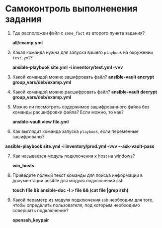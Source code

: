 # Самоконтроль выполненения задания

1. Где расположен файл с `some_fact` из второго пункта задания?
    
    **all/examp.yml**


2. Какая команда нужна для запуска вашего `playbook` на окружении `test.yml`?
    
   **ansible-playbook site.yml -i inventory/test.yml -vvv**

3. Какой командой можно зашифровать файл?
   **ansible-vault encrypt group_vars/deb/examp.yml** 

4. Какой командой можно расшифровать файл?
   **ansible-vault decrypt group_vars/deb/examp.yml**

5. Можно ли посмотреть содержимое зашифрованного файла без команды расшифровки файла? Если можно, то как?

   **ansible-vault view file.yml**
6. Как выглядит команда запуска `playbook`, если переменные зашифрованы?

 **ansible-playbook site.yml -i inventory/prod.yml -vvv --ask-vault-pass**

7. Как называется модуль подключения к host на windows?

   **win_hosts**

8. Приведите полный текст команды для поиска информации в документации ansible для модуля подключений ssh

   **touch file && ansible-doc -l > file && (cat file |grep ssh)**

9. Какой параметр из модуля подключения `ssh` необходим для того, чтобы определить пользователя, под которым необходимо совершать подключение?
  
   **openssh_keypair**